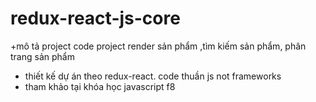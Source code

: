 # redux-react-js-core
+mô tả project
code project render sản phẩm ,tìm kiếm sản phẩm, phân trang sản phẩm
+ thiết kế dự án theo redux-react. code thuần js not frameworks
+ tham khảo tại khóa học javascript f8
